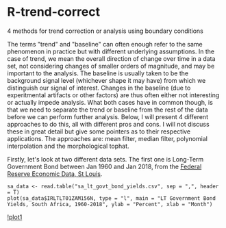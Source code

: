 # R-trend-correct
4 methods for trend correction or analysis using boundary conditions

The terms "trend" and "baseline" can often enough refer to the same phenomenon in practice but with different underlying assumptions. In the case of trend, we mean the overall direction of change over time in a data set, not considering changes of smaller orders of magnitude, and may be important to the analysis. The baseline is usually taken to be the background signal level (whichever shape it may have) from which we distinguish our signal of interest. Changes in the baseline (due to experitmental artifacts or other factors) are thus often either not interesting or actually impede analysis. What both cases have in common though, is that we need to separate the trend or baseline from the rest of the data before we can perform further analysis.
Below, I will present 4 different approaches to do this, all with different pros and cons. I will not discuss these in great detail but give some pointers as to their respective applications. The approaches are: mean filter, median filter, polynomial interpolation and the morphological tophat.

Firstly, let's look at two different data sets. The first one is Long-Term Government Bond between Jan 1960 and Jan 2018, from the [Federal Reserve Economic Data, St Louis](ttps://fred.stlouisfed.org/).

```
sa_data <- read.table("sa_lt_govt_bond_yields.csv", sep = ",", header = T)
plot(sa_data$IRLTLT01ZAM156N, type = "l", main = "LT Government Bond Yields, South Africa, 1960-2018", ylab = "Percent", xlab = "Month")
```

[!plot1](https://github.com/jonas-raposinha/R-trend-correct/blob/master/images/01.png)

